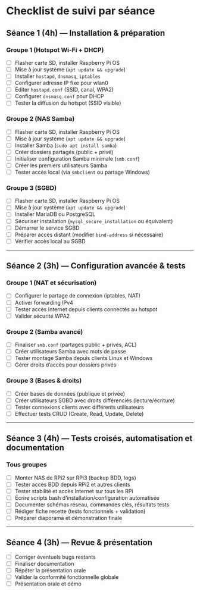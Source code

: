 # Checklist de suivi par séance

## **Séance 1 (4h) — Installation & préparation**

### Groupe 1 (Hotspot Wi-Fi + DHCP)

* [ ] Flasher carte SD, installer Raspberry Pi OS
* [ ] Mise à jour système (`apt update && upgrade`)
* [ ] Installer `hostapd`, `dnsmasq`, `iptables`
* [ ] Configurer adresse IP fixe pour wlan0
* [ ] Éditer `hostapd.conf` (SSID, canal, WPA2)
* [ ] Configurer `dnsmasq.conf` pour DHCP
* [ ] Tester la diffusion du hotspot (SSID visible)

### Groupe 2 (NAS Samba)

* [ ] Flasher carte SD, installer Raspberry Pi OS
* [ ] Mise à jour système (`apt update && upgrade`)
* [ ] Installer Samba (`sudo apt install samba`)
* [ ] Créer dossiers partagés (public + privé)
* [ ] Initialiser configuration Samba minimale (`smb.conf`)
* [ ] Créer les premiers utilisateurs Samba
* [ ] Tester accès local (via `smbclient` ou partage Windows)

### Groupe 3 (SGBD)

* [ ] Flasher carte SD, installer Raspberry Pi OS
* [ ] Mise à jour système (`apt update && upgrade`)
* [ ] Installer MariaDB ou PostgreSQL
* [ ] Sécuriser installation (`mysql_secure_installation` ou équivalent)
* [ ] Démarrer le service SGBD
* [ ] Préparer accès distant (modifier `bind-address` si nécessaire)
* [ ] Vérifier accès local au SGBD

---

## **Séance 2 (3h) — Configuration avancée & tests**

### Groupe 1 (NAT et sécurisation)

* [ ] Configurer le partage de connexion (iptables, NAT)
* [ ] Activer forwarding IPv4
* [ ] Tester accès Internet depuis clients connectés au hotspot
* [ ] Valider sécurité WPA2

### Groupe 2 (Samba avancé)

* [ ] Finaliser `smb.conf` (partages public + privés, ACL)
* [ ] Créer utilisateurs Samba avec mots de passe
* [ ] Tester montage Samba depuis clients Linux et Windows
* [ ] Gérer droits d’accès pour dossiers privés

### Groupe 3 (Bases & droits)

* [ ] Créer bases de données (publique et privée)
* [ ] Créer utilisateurs SGBD avec droits différenciés (lecture/écriture)
* [ ] Tester connexions clients avec différents utilisateurs
* [ ] Effectuer tests CRUD (Create, Read, Update, Delete)

---

## **Séance 3 (4h) — Tests croisés, automatisation et documentation**

### Tous groupes

* [ ] Monter NAS de RPi2 sur RPi3 (backup BDD, logs)
* [ ] Tester accès BDD depuis RPi2 et autres clients
* [ ] Tester stabilité et accès Internet sur tous les RPi
* [ ] Écrire scripts bash d’installation/configuration automatisée
* [ ] Documenter schémas réseau, commandes clés, résultats tests
* [ ] Rédiger fiche recette (tests fonctionnels + validation)
* [ ] Préparer diaporama et démonstration finale

---

## **Séance 4 (3h) — Revue & présentation**

* [ ] Corriger éventuels bugs restants
* [ ] Finaliser documentation
* [ ] Répéter la présentation orale
* [ ] Valider la conformité fonctionnelle globale
* [ ] Présentation orale et démo
